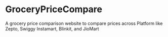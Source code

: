 # GroceryPriceCompare
A grocery price comparison website to compare prices across Platform like Zepto, Swiggy Instamart, Blinkit, and JioMart
